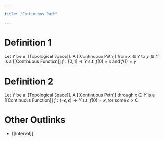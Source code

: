 ```yaml
---

title: "Continuous Path"

---
```

# Definition 1
Let $Y$ be a [[Topological Space]]. A [[Continuous Path]] from $x \in Y$ to $y \in Y$ is a [[Continuous Function]] $f: [0,1] \to Y$ s.t. $f(0) = x$ and $f(1) = y$

# Definition 2
Let $Y$ be a [[Topological Space]]. A [[Continuous Path]] through $x \in Y$ is a [[Continuous Function]] $f: (-\epsilon,\epsilon) \to Y$ s.t. $f(0) = x$, for some $\epsilon > 0$.

# Other Outlinks
- [[Interval]]
